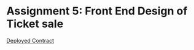 # Assignment 5: Front End Design of Ticket sale

[Deployed Contract](https://goerli.etherscan.io/address/0x4c16186cae04aA722b2fce59B88A4d5E1000B361)
